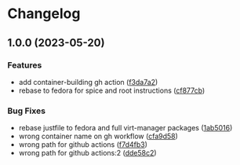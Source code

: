 # Changelog

## 1.0.0 (2023-05-20)


### Features

* add container-building gh action ([f3da7a2](https://github.com/tulilirockz/Libvirtd-OCI/commit/f3da7a2e8748dee842af27118500f9ee9c8a4c59))
* rebase to fedora for spice and root instructions ([cf877cb](https://github.com/tulilirockz/Libvirtd-OCI/commit/cf877cb719beea761dfb9e9bb29dc1832e95b2a0))


### Bug Fixes

* rebase justfile to fedora and full virt-manager packages ([1ab5016](https://github.com/tulilirockz/Libvirtd-OCI/commit/1ab5016c1920372eba30cfc22d438b53c58058c7))
* wrong container name on gh workflow ([cfa9d58](https://github.com/tulilirockz/Libvirtd-OCI/commit/cfa9d581d6c637ee04129bf8424560fc20afcdce))
* wrong path for github actions ([f7d4fb3](https://github.com/tulilirockz/Libvirtd-OCI/commit/f7d4fb34c237b320480306bff6326aa9f7f882c1))
* wrong path for github actions:2 ([dde58c2](https://github.com/tulilirockz/Libvirtd-OCI/commit/dde58c28b4b179c080f948b477702bd416ae680a))
